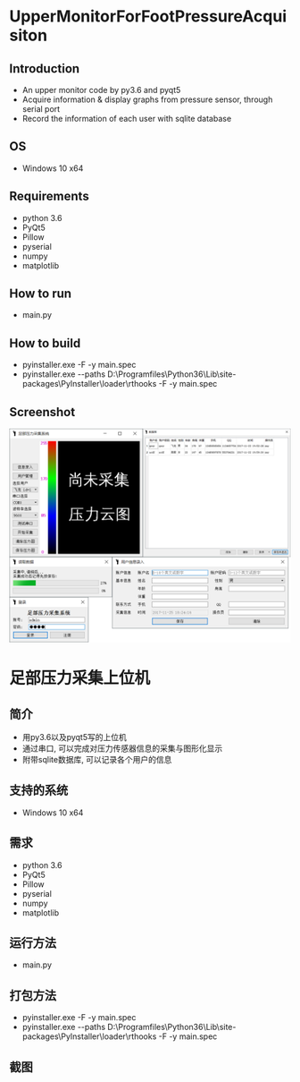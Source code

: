 # UpperMonitorForFootPressureAcquisiton 
## Introduction 
* An upper monitor code by py3.6 and pyqt5 
* Acquire information & display graphs from pressure sensor, through serial port
* Record the information of each user with sqlite database

## OS
* Windows 10 x64

## Requirements
* python 3.6
* PyQt5
* Pillow
* pyserial
* numpy
* matplotlib

## How to run
* main.py

## How to build
* pyinstaller.exe -F -y main.spec
* pyinstaller.exe --paths D:\Programfiles\Python36\Lib\site-packages\PyInstaller\loader\rthooks -F -y main.spec

## Screenshot
![Screenshot](https://github.com/voaignidc/UpperMonitorForFootPressureAcquisition/blob/master/screenshot.png)



# 足部压力采集上位机
## 简介
* 用py3.6以及pyqt5写的上位机
* 通过串口, 可以完成对压力传感器信息的采集与图形化显示
* 附带sqlite数据库, 可以记录各个用户的信息

## 支持的系统
* Windows 10 x64


## 需求
* python 3.6
* PyQt5
* Pillow
* pyserial
* numpy
* matplotlib

## 运行方法
* main.py

## 打包方法
* pyinstaller.exe -F -y main.spec
* pyinstaller.exe --paths D:\Programfiles\Python36\Lib\site-packages\PyInstaller\loader\rthooks -F -y main.spec

## 截图